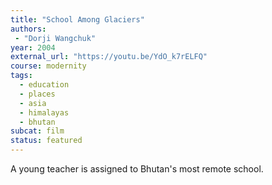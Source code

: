 ```yaml
---
title: "School Among Glaciers"
authors:
 - "Dorji Wangchuk"
year: 2004
external_url: "https://youtu.be/YdO_k7rELFQ"
course: modernity
tags:
  - education
  - places
  - asia
  - himalayas
  - bhutan
subcat: film
status: featured
---
```


A young teacher is assigned to Bhutan's most remote school.
